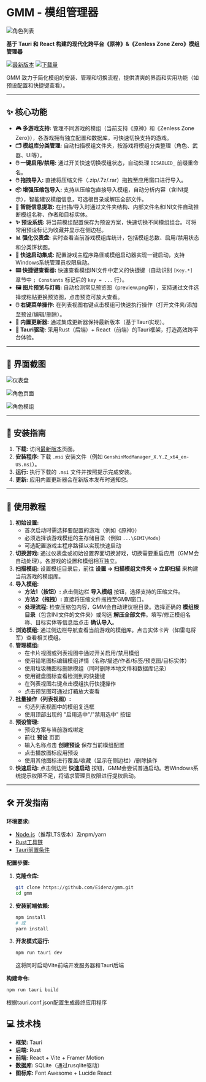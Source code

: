 # GMM - 模组管理器

![角色列表](https://github.com/user-attachments/assets/c45b7d4d-6a2a-45a9-8f44-ded6ef450b1d)

**基于 Tauri 和 React 构建的现代化跨平台《原神》&《Zenless Zone Zero》模组管理器**

[![最新版本](https://img.shields.io/github/v/release/Eidenz/gmm-updates?label=最新版本&style=for-the-badge)](https://github.com/Eidenz/gmm/releases/latest)
[![下载量](https://img.shields.io/github/downloads/Eidenz/gmm-updates/total?style=for-the-badge)](https://github.com/Eidenz/gmm/releases)

GMM 致力于简化模组的安装、管理和切换流程，提供清爽的界面和实用功能（如预设配置和快捷键查看）。

---

## ✨ 核心功能

*   **🎮 多游戏支持:** 管理不同游戏的模组（当前支持《原神》和《Zenless Zone Zero》），各游戏拥有独立配置和数据库，可快速切换支持的游戏。
*   **🗂️ 模组库分类管理:** 自动扫描模组文件夹，按游戏将模组分类整理（角色、武器、UI等）。
*   **🖱️ 一键启用/禁用:** 通过开关快速切换模组状态，自动处理 `DISABLED_` 前缀重命名。
*   **🖱️ 拖拽导入:** 直接将压缩文件（.zip/.7z/.rar）拖拽至应用窗口进行导入。
*   **📦 增强压缩包导入:** 支持从压缩包直接导入模组，自动分析内容（含INI提示），智能建议模组信息，可选根目录或解压全部文件。
*   **🤖 智能信息提取:** 在扫描/导入时通过文件夹结构、内部文件名和INI文件自动推断模组名称、作者和目标实体。
*   **✨ 预设系统:** 将当前模组配置保存为预设方案，快速切换不同模组组合。可将常用预设标记为收藏并显示在侧边栏。
*   **📊 强化仪表盘:** 实时查看当前游戏模组库统计，包括模组总数、启用/禁用状态和分类饼状图。
*   **🚀 快速启动集成:** 配置游戏主程序路径或模组启动器实现一键启动，支持Windows系统管理员权限启动。
*   **⌨️ 快捷键查看器:** 快速查看模组INI文件中定义的快捷键（自动识别 `[Key.*]` 章节中 `; Constants` 标记后的 `key = ...` 行）。
*   **🖼️ 图片预览与灯箱:** 自动检测常见预览图（preview.png等），支持通过文件选择或粘贴更换预览图，点击预览可放大查看。
*   **🖱️ 右键菜单操作:** 在列表视图右键点击模组可快速执行操作（打开文件夹/添加至预设/编辑/删除）。
*   **🔄 内置更新器:** 通过集成更新器保持最新版本（基于Tauri实现）。
*   **🦀 Tauri驱动:** 采用Rust（后端）+ React（前端）的Tauri框架，打造高效跨平台体验。

---

## 📸 界面截图

![仪表盘](https://github.com/user-attachments/assets/6e9f6d59-45bc-4a2c-97d2-35849f77186a)

![角色页面](https://github.com/user-attachments/assets/1e387440-f39f-43c6-a2e1-83b389017e5e)

![角色模组](https://github.com/user-attachments/assets/17d812a6-0b66-4fc9-abcd-1353291ea807)

---

## 💾 安装指南

1.  **下载:** 访问[最新版本](https://github.com/Eidenz/gmm-updates/releases/latest)页面。
2.  **安装程序:** 下载 `.msi` 安装文件（例如 `GenshinModManager_X.Y.Z_x64_en-US.msi`）。
3.  **运行:** 执行下载的 `.msi` 文件并按照提示完成安装。
4.  **更新:** 应用内置更新器会在新版本发布时通知您。

---

## 🚀 使用教程

1.  **初始设置:**
    *   首次启动时需选择要配置的游戏（例如《原神》）
    *   必须选择该游戏模组的主存储目录（例如 `...\GIMI\Mods`）
    *   可选配置游戏主程序路径以实现快速启动
2.  **切换游戏:** 通过仪表盘或初始设置界面切换游戏，切换需要重启应用（GMM会自动处理）。各游戏的设置和模组相互独立。
3.  **扫描模组:** 设置模组目录后，前往 **设置 -> 扫描模组文件夹 -> 立即扫描** 来构建当前游戏的模组库。
4.  **导入模组:**
    *   **方法1（按钮）:** 点击侧边栏 **导入模组** 按钮，选择支持的压缩文件。
    *   **方法2（拖拽）:** 直接将压缩文件拖拽至GMM窗口。
    *   **处理流程:** 检查压缩包内容，GMM会自动建议根目录。选择正确的 **模组根目录**（包含INI文件的文件夹）或勾选 **解压全部文件**。填写/修正模组名称、目标实体等信息后点击 **确认导入**。
5.  **浏览模组:** 通过侧边栏导航查看当前游戏的模组库。点击实体卡片（如雷电将军）查看相关模组。
6.  **管理模组:**
    *   在卡片视图或列表视图中通过开关启用/禁用模组
    *   使用铅笔图标编辑模组详情（名称/描述/作者/标签/预览图/目标实体）
    *   使用垃圾桶图标删除模组（同时删除本地文件和数据库记录）
    *   使用键盘图标查看检测到的快捷键
    *   在列表视图右键点击模组执行快捷操作
    *   点击预览图可通过灯箱放大查看
7.  **批量操作（列表视图）:**
    *   勾选列表视图中的模组复选框
    *   使用顶部出现的 "启用选中"/"禁用选中" 按钮
8.  **预设管理:**
    *   预设方案与当前游戏绑定
    *   前往 **预设** 页面
    *   输入名称点击 **创建预设** 保存当前模组配置
    *   点击播放图标应用预设
    *   使用其他图标进行覆盖/收藏（显示在侧边栏）/删除操作
9.  **快速启动:** 点击侧边栏 **快速启动** 按钮，GMM会尝试普通启动。若Windows系统提示权限不足，将请求管理员权限进行提权启动。

---

## 🛠️ 开发指南

**环境要求:**

*   [Node.js](https://nodejs.org/)（推荐LTS版本）及npm/yarn
*   [Rust工具链](https://www.rust-lang.org/tools/install)
*   [Tauri前置条件](https://tauri.app/v1/guides/getting-started/prerequisites)

**配置步骤:**

1.  **克隆仓库:**
    ```bash
    git clone https://github.com/Eidenz/gmm.git
    cd gmm
    ```
2.  **安装前端依赖:**
    ```bash
    npm install
    # 或
    yarn install
    ```
3.  **开发模式运行:**
    ```bash
    npm run tauri dev
    ```
    这将同时启动Vite前端开发服务器和Tauri后端

**构建命令:**

```bash
npm run tauri build
```
根据tauri.conf.json配置生成最终应用程序

## 💻 技术栈

- **框架:** Tauri
- **后端:** Rust
- **前端:** React + Vite + Framer Motion
- **数据库:** SQLite（通过rusqlite驱动）
- **图标库:** Font Awesome + Lucide React
